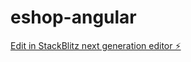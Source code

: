 # eshop-angular

[Edit in StackBlitz next generation editor ⚡️](https://stackblitz.com/~/github.com/w4n9hu1/eshop-angular)
